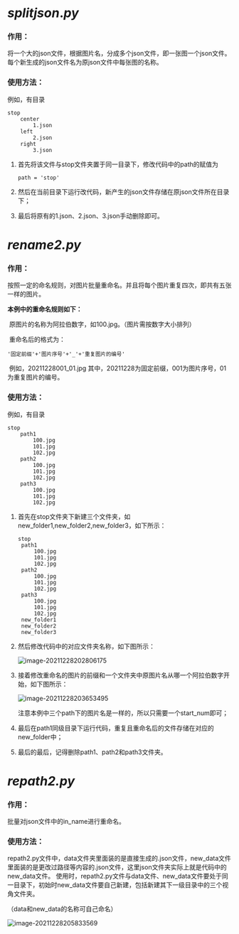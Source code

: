 # ***splitjson***.*py*

### 作用：

将一个大的json文件，根据图片名，分成多个json文件，即一张图一个json文件。每个新生成的json文件名为原json文件中每张图的名称。

### 使用方法：

例如，有目录

```
stop
	center
		1.json
	left
	    2.json
	right
	    3.json
```

1. 首先将该文件与stop文件夹置于同一目录下，修改代码中的path的赋值为

   ```
   path = 'stop'
   ```

2. 然后在当前目录下运行改代码，新产生的json文件存储在原json文件所在目录下；

3. 最后将原有的1.json、2.json、3.json手动删除即可。

# *rename2.py*

### 作用：

按照一定的命名规则，对图片批量重命名。并且将每个图片重复四次，即共有五张一样的图片。

**本例中的重命名规则如下：**

​	原图片的名称为阿拉伯数字，如100.jpg。（图片需按数字大小排列）

​	重命名后的格式为：

```
'固定前缀'+'图片序号'+'_'+'重复图片的编号'
```

​	例如，20211228001_01.jpg        其中，20211228为固定前缀，001为图片序号，01为重复图片的编号。

### 使用方法：

例如，有目录

```
stop
	path1
		100.jpg
		101.jpg
		102.jpg
	path2
		100.jpg
		101.jpg
		102.jpg
	path3
		100.jpg
		101.jpg
		102.jpg
```

1. 首先在stop文件夹下新建三个文件夹，如new_folder1,new_folder2,new_folder3，如下所示：

   ```
   stop
   	path1
   		100.jpg
   		101.jpg
   		102.jpg
   	path2
   		100.jpg
   		101.jpg
   		102.jpg
   	path3
   		100.jpg
   		101.jpg
   		102.jpg
   	new_folder1
   	new_folder2
   	new_folder3
   ```

2. 然后修改代码中的对应文件夹名称，如下图所示：

   ![image-20211228202806175](C:\Users\user\AppData\Roaming\Typora\typora-user-images\image-20211228202806175.png)

3. 接着修改重命名的图片的前缀和一个文件夹中原图片名从哪一个阿拉伯数字开始，如下图所示：

   ![image-20211228203653495](C:\Users\user\AppData\Roaming\Typora\typora-user-images\image-20211228203653495.png)

   注意本例中三个path下的图片名是一样的，所以只需要一个start_num即可；

4. 最后在path1同级目录下运行代码，重复且重命名后的文件存储在对应的new_folder中；

5. 最后的最后，记得删除path1、path2和path3文件夹。

   

# *repath2.py*

### **作用：**

批量对json文件中的in_name进行重命名。

### 使用方法：

​	repath2.py文件中，data文件夹里面装的是直接生成的.json文件，new_data文件里面装的是更改过路径等内容的.json文件，这里json文件夹实际上就是代码中的new_data文件。
使用时，repath2.py文件与data文件、new_data文件要处于同一目录下，初始时new_data文件要自己新建，包括新建其下一级目录中的三个视角文件夹。

（data和new_data的名称可自己命名）

![image-20211228205833569](C:\Users\user\AppData\Roaming\Typora\typora-user-images\image-20211228205833569.png)
